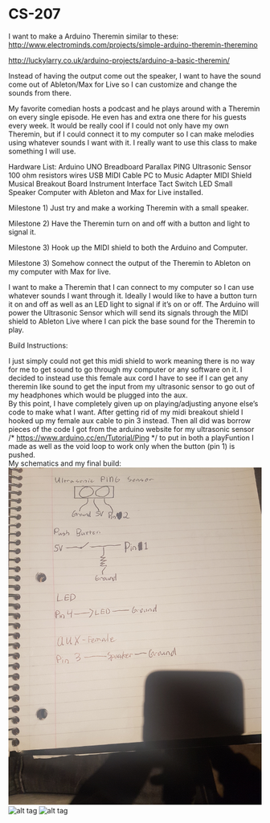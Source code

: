# CS-207

 I want to make a Arduino Theremin similar to these:  
 http://www.electrominds.com/projects/simple-arduino-theremin-theremino 
 
 http://luckylarry.co.uk/arduino-projects/arduino-a-basic-theremin/ 
 
 
Instead of having the output come out the speaker, I want to have the sound come out of Ableton/Max for Live so I can customize and change the sounds from there.  
 
 
My favorite comedian hosts a podcast and he plays around with a Theremin on every single episode. He even has and extra one there for his guests every week. It would be really cool if I could not only have my own Theremin, but if I could connect it to my computer so I can make melodies using whatever sounds I want with it. I really want to use this class to make something I will use. 
 
 
 
Hardware List:
Arduino UNO 
Breadboard 
Parallax PING Ultrasonic Sensor 
100 ohm resistors 
wires 
USB MIDI Cable PC to Music Adapter 
MIDI Shield Musical Breakout Board Instrument Interface 
Tact Switch 
LED 
Small Speaker 
Computer with Ableton and Max for Live installed. 



Milestone 1) Just try and make a working Theremin with a small speaker. 
 
Milestone 2) Have the Theremin turn on and off with a button and light to signal it. 
 
Milestone 3) Hook up the MIDI shield to both the Arduino and Computer. 
 
Milestone 3) Somehow connect the output of the Theremin to Ableton on my computer with Max for live. 



I want to make a Theremin that I can connect to my computer so I can use whatever sounds I want through it. Ideally I would like to have a button turn it on and off as well as an LED light to signal if it’s on or off. The Arduino will power the Ultrasonic Sensor which will send its signals through the MIDI shield to Ableton Live where I can pick the base sound for the Theremin to play.



Build Instructions:

I just simply could not get this midi shield to work meaning there 
is no way for me to get sound to go through my computer or any software on it. I 
decided to instead use this female aux cord I have to see if I can get any theremin like 
sound to get the input from my ultrasonic sensor to go out of my headphones which 
would be plugged into the aux.  
By this point, I have completely given up on playing/adjusting anyone else’s code 
to make what I want. After getting rid of my midi breakout shield I hooked up my female 
aux cable to pin 3 instead. Then all did was borrow pieces of the code I got from the 
arduino website for my ultrasonic sensor /* https://www.arduino.cc/en/Tutorial/Ping */ to 
put in both a playFuntion I made as well as the void loop to work only when the button 
(pin 1) is pushed.  
My schematics and my final build: 
![alt tag](https://github.com/ShemIAm/CS-207/blob/master/img/20171207_225006.jpg)
![alt tag](https://github.com/ShemIAm/CS-207/blob/master/img/20171207_223337.jpg)
![alt tag](https://github.com/ShemIAm/CS-207/blob/master/img/20171207_223313.jpg)
